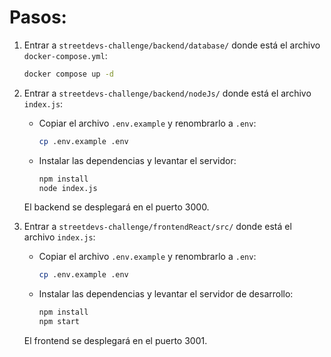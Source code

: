 # Pasos:

1) Entrar a `streetdevs-challenge/backend/database/` donde está el archivo `docker-compose.yml`:
    ```bash
    docker compose up -d
    ```

2) Entrar a `streetdevs-challenge/backend/nodeJs/` donde está el archivo `index.js`:
    - Copiar el archivo `.env.example` y renombrarlo a `.env`:
      ```bash
      cp .env.example .env
      ```
    - Instalar las dependencias y levantar el servidor:
      ```bash
      npm install
      node index.js
      ```
    El backend se desplegará en el puerto 3000.

3) Entrar a `streetdevs-challenge/frontendReact/src/` donde está el archivo `index.js`:
    - Copiar el archivo `.env.example` y renombrarlo a `.env`:
      ```bash
      cp .env.example .env
      ```
    - Instalar las dependencias y levantar el servidor de desarrollo:
      ```bash
      npm install
      npm start
      ```
    El frontend se desplegará en el puerto 3001.
